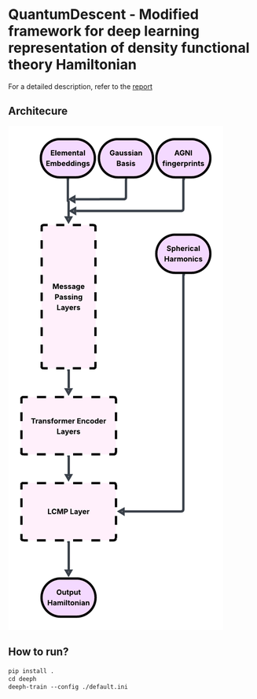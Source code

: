 # QuantumDescent - Modified framework for deep learning representation of density functional theory Hamiltonian

For a detailed description, refer to the [report](project-report.pdf)

## Architecure
![architecure](plots/architecture.png)

## How to run?
```
pip install .
cd deeph
deeph-train --config ./default.ini
```

